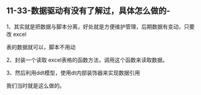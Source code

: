 ## 11-33-数据驱动有没有了解过，具体怎么做的-

1、其实就是把数据与脚本分离，好处就是方便维护管理，后期数据有变动，只要改 excel

表的数据就可以，脚本不用动

2、封装一个读取 excel表格的函数方法，调用这个函数来读取数据。

3、然后利用ddt模型，使用dt内部装饰器来实现数据引用

我们当时就是这么做的。
